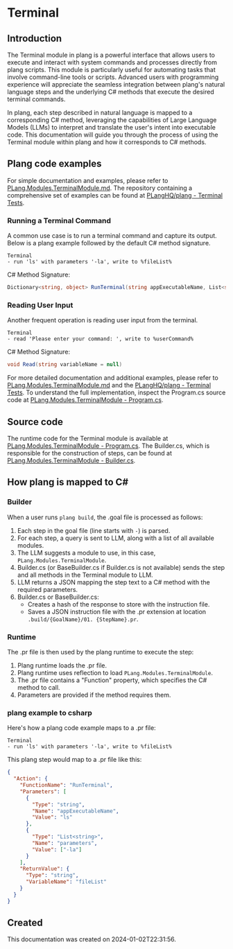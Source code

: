 # Terminal

## Introduction

The Terminal module in plang is a powerful interface that allows users to execute and interact with system commands and processes directly from plang scripts. This module is particularly useful for automating tasks that involve command-line tools or scripts. Advanced users with programming experience will appreciate the seamless integration between plang's natural language steps and the underlying C# methods that execute the desired terminal commands.

In plang, each step described in natural language is mapped to a corresponding C# method, leveraging the capabilities of Large Language Models (LLMs) to interpret and translate the user's intent into executable code. This documentation will guide you through the process of using the Terminal module within plang and how it corresponds to C# methods.

## Plang code examples

For simple documentation and examples, please refer to [PLang.Modules.TerminalModule.md](./PLang.Modules.TerminalModule.md). The repository containing a comprehensive set of examples can be found at [PLangHQ/plang - Terminal Tests](https://github.com/PLangHQ/plang/tree/main/Tests/Terminal).

### Running a Terminal Command

A common use case is to run a terminal command and capture its output. Below is a plang example followed by the default C# method signature.

```plang
Terminal
- run 'ls' with parameters '-la', write to %fileList%
```

C# Method Signature:
```csharp
Dictionary<string, object> RunTerminal(string appExecutableName, List<string> parameters = null, string pathToWorkingDirInTerminal = null, string dataOutputVariable = null, string errorDebugInfoOutputVariable = null, string dataStreamDelta = null, string errorStreamDelta = null)
```

### Reading User Input

Another frequent operation is reading user input from the terminal.

```plang
Terminal
- read 'Please enter your command: ', write to %userCommand%
```

C# Method Signature:
```csharp
void Read(string variableName = null)
```

For more detailed documentation and additional examples, please refer to [PLang.Modules.TerminalModule.md](./PLang.Modules.TerminalModule.md) and the [PLangHQ/plang - Terminal Tests](https://github.com/PLangHQ/plang/tree/main/Tests/Terminal). To understand the full implementation, inspect the Program.cs source code at [PLang.Modules.TerminalModule - Program.cs](https://github.com/PLangHQ/plang/tree/main/PLang/Modules/PLang.Modules.TerminalModule/Program.cs).

## Source code

The runtime code for the Terminal module is available at [PLang.Modules.TerminalModule - Program.cs](https://github.com/PLangHQ/plang/tree/main/PLang/Modules/PLang.Modules.TerminalModule/Program.cs). The Builder.cs, which is responsible for the construction of steps, can be found at [PLang.Modules.TerminalModule - Builder.cs](https://github.com/PLangHQ/plang/tree/main/PLang/Modules/PLang.Modules.TerminalModule/Builder.cs).

## How plang is mapped to C#

### Builder

When a user runs `plang build`, the .goal file is processed as follows:

1. Each step in the goal file (line starts with `-`) is parsed.
2. For each step, a query is sent to LLM, along with a list of all available modules.
3. The LLM suggests a module to use, in this case, `PLang.Modules.TerminalModule`.
4. Builder.cs (or BaseBuilder.cs if Builder.cs is not available) sends the step and all methods in the Terminal module to LLM.
5. LLM returns a JSON mapping the step text to a C# method with the required parameters.
6. Builder.cs or BaseBuilder.cs:
   - Creates a hash of the response to store with the instruction file.
   - Saves a JSON instruction file with the .pr extension at location `.build/{GoalName}/01. {StepName}.pr`.

### Runtime

The .pr file is then used by the plang runtime to execute the step:

1. Plang runtime loads the .pr file.
2. Plang runtime uses reflection to load `PLang.Modules.TerminalModule`.
3. The .pr file contains a "Function" property, which specifies the C# method to call.
4. Parameters are provided if the method requires them.

### plang example to csharp

Here's how a plang code example maps to a .pr file:

```plang
Terminal
- run 'ls' with parameters '-la', write to %fileList%
```

This plang step would map to a .pr file like this:

```json
{
  "Action": {
    "FunctionName": "RunTerminal",
    "Parameters": [
      {
        "Type": "string",
        "Name": "appExecutableName",
        "Value": "ls"
      },
      {
        "Type": "List<string>",
        "Name": "parameters",
        "Value": ["-la"]
      }
    ],
    "ReturnValue": {
      "Type": "string",
      "VariableName": "fileList"
    }
  }
}
```

## Created

This documentation was created on 2024-01-02T22:31:56.